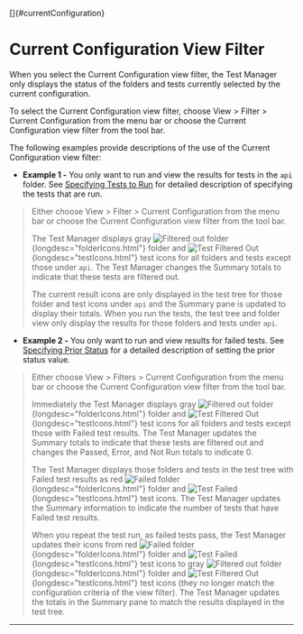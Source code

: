 
[]{#currentConfiguration}

# Current Configuration View Filter

When you select the Current Configuration view filter, the Test Manager only displays the status of
the folders and tests currently selected by the current configuration.

To select the Current Configuration view filter, choose View \> Filter \> Current Configuration from
the menu bar or choose the Current Configuration view filter from the tool bar.

The following examples provide descriptions of the use of the Current Configuration view filter:

-   **Example 1 -** You only want to run and view the results for tests in the `api` folder. See
    [Specifying Tests to Run](../confEdit/initialFiles.html) for detailed description of specifying
    the tests that are run.

> Either choose View \> Filter \> Current Configuration from the menu bar or choose the Current
> Configuration view filter from the tool bar.
>
> The Test Manager displays gray ![Filtered out
> folder](../../images/grayFolder.gif){longdesc="folderIcons.html"} folder and ![Test Filtered
> Out](../../images/grayTest.gif){longdesc="testIcons.html"} test icons for all folders and tests
> except those under `api`. The Test Manager changes the Summary totals to indicate that these tests
> are filtered out.
>
> The current result icons are only displayed in the test tree for those folder and test icons under
> `api` and the Summary pane is updated to display their totals. When you run the tests, the test
> tree and folder view only display the results for those folders and tests under `api`.

-   **Example 2 -** You only want to run and view results for failed tests. See [Specifying Prior
    Status](../confEdit/status.html) for a detailed description of setting the prior status value.

> Either choose View \> Filters \> Current Configuration from the menu bar or choose the Current
> Configuration view filter from the tool bar.
>
> Immediately the Test Manager displays gray ![Filtered out
> folder](../../images/grayFolder.gif){longdesc="folderIcons.html"} folder and ![Test Filtered
> Out](../../images/grayTest.gif){longdesc="testIcons.html"} test icons for all folders and tests
> except those with Failed test results. The Test Manager updates the Summary totals to indicate
> that these tests are filtered out and changes the Passed, Error, and Not Run totals to indicate 0.
>
> The Test Manager displays those folders and tests in the test tree with Failed test results as red
> ![Failed folder](../../images/redFolder.gif){longdesc="folderIcons.html"} folder and ![Test
> Failed](../../images/redTest.gif){longdesc="testIcons.html"} test icons. The Test Manager updates
> the Summary information to indicate the number of tests that have Failed test results.
>
> When you repeat the test run, as failed tests pass, the Test Manager updates their icons from red
> ![Failed folder](../../images/redFolder.gif){longdesc="folderIcons.html"} folder and ![Test
> Failed](../../images/redTest.gif){longdesc="testIcons.html"} test icons to gray ![Filtered out
> folder](../../images/grayFolder.gif){longdesc="folderIcons.html"} folder and ![Test Filtered
> Out](../../images/grayTest.gif){longdesc="testIcons.html"} test icons (they no longer match the
> configuration criteria of the view filter). The Test Manager updates the totals in the Summary
> pane to match the results displayed in the test tree.

----------------------------------------------------------------------------------------------------


